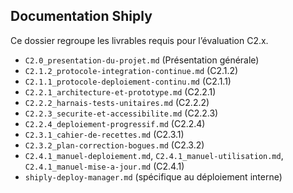 ## Documentation Shiply

Ce dossier regroupe les livrables requis pour l’évaluation C2.x.

- `C2.0_presentation-du-projet.md` (Présentation générale)
- `C2.1.2_protocole-integration-continue.md` (C2.1.2)
- `C2.1.1_protocole-deploiement-continu.md` (C2.1.1)
- `C2.2.1_architecture-et-prototype.md` (C2.2.1)
- `C2.2.2_harnais-tests-unitaires.md` (C2.2.2)
- `C2.2.3_securite-et-accessibilite.md` (C2.2.3)
- `C2.2.4_deploiement-progressif.md` (C2.2.4)
- `C2.3.1_cahier-de-recettes.md` (C2.3.1)
- `C2.3.2_plan-correction-bogues.md` (C2.3.2)
- `C2.4.1_manuel-deploiement.md`, `C2.4.1_manuel-utilisation.md`, `C2.4.1_manuel-mise-a-jour.md` (C2.4.1)
- `shiply-deploy-manager.md` (spécifique au déploiement interne)

